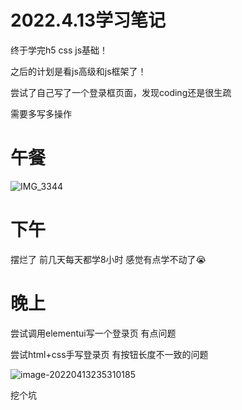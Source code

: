 # 2022.4.13学习笔记

终于学完h5 css js基础！

之后的计划是看js高级和js框架了！

尝试了自己写了一个登录框页面，发现coding还是很生疏

需要多写多操作

# 午餐

![IMG_3344](https://ypyun-cdn.u1n1.com/img/picgo202204132351364.JPG)

# 下午

摆烂了 前几天每天都学8小时 感觉有点学不动了😭

# 晚上

尝试调用elementui写一个登录页 有点问题

尝试html+css手写登录页 有按钮长度不一致的问题

![image-20220413235310185](https://ypyun-cdn.u1n1.com/img/picgo202204132353207.png)

挖个坑 